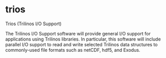 # trios
Trios (Trilinos I/O Support)

The Trilinos I/O Support software will provide general I/O support for applications using Trilinos libraries. In particular, this software will include parallel I/O support to read and write selected Trilinos data structures to commonly-used file formats such as netCDF, hdf5, and Exodus.
